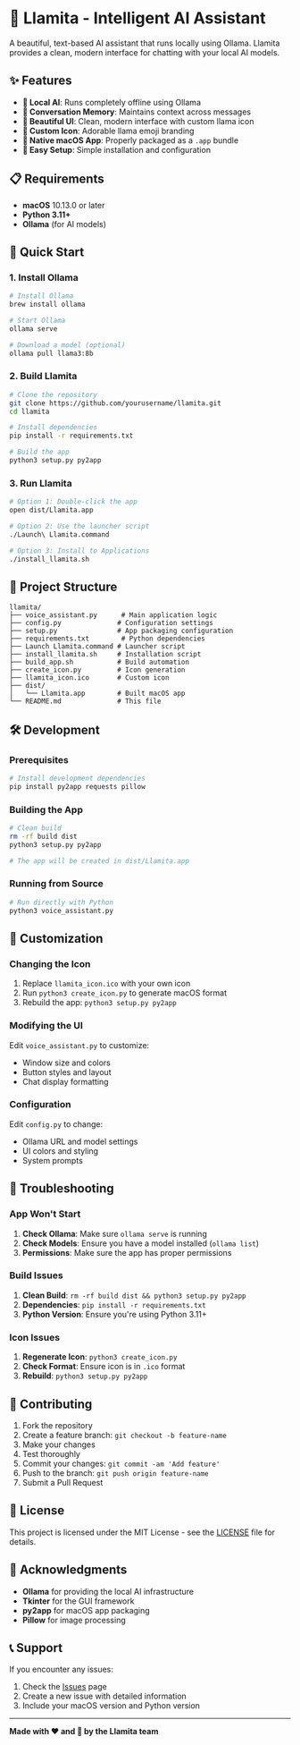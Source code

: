 # 🦙 Llamita - Intelligent AI Assistant

A beautiful, text-based AI assistant that runs locally using Ollama. Llamita provides a clean, modern interface for chatting with your local AI models.

## ✨ Features

- **🤖 Local AI**: Runs completely offline using Ollama
- **💬 Conversation Memory**: Maintains context across messages
- **🎨 Beautiful UI**: Clean, modern interface with custom llama icon
- **🦙 Custom Icon**: Adorable llama emoji branding
- **📱 Native macOS App**: Properly packaged as a `.app` bundle
- **🔧 Easy Setup**: Simple installation and configuration

## 📋 Requirements

- **macOS** 10.13.0 or later
- **Python 3.11+**
- **Ollama** (for AI models)

## 🚀 Quick Start

### 1. Install Ollama
```bash
# Install Ollama
brew install ollama

# Start Ollama
ollama serve

# Download a model (optional)
ollama pull llama3:8b
```

### 2. Build Llamita
```bash
# Clone the repository
git clone https://github.com/yourusername/llamita.git
cd llamita

# Install dependencies
pip install -r requirements.txt

# Build the app
python3 setup.py py2app
```

### 3. Run Llamita
```bash
# Option 1: Double-click the app
open dist/Llamita.app

# Option 2: Use the launcher script
./Launch\ Llamita.command

# Option 3: Install to Applications
./install_llamita.sh
```

## 📁 Project Structure

```
llamita/
├── voice_assistant.py      # Main application logic
├── config.py              # Configuration settings
├── setup.py               # App packaging configuration
├── requirements.txt        # Python dependencies
├── Launch Llamita.command # Launcher script
├── install_llamita.sh     # Installation script
├── build_app.sh           # Build automation
├── create_icon.py         # Icon generation
├── llamita_icon.ico       # Custom icon
├── dist/
│   └── Llamita.app        # Built macOS app
└── README.md              # This file
```

## 🛠️ Development

### Prerequisites
```bash
# Install development dependencies
pip install py2app requests pillow
```

### Building the App
```bash
# Clean build
rm -rf build dist
python3 setup.py py2app

# The app will be created in dist/Llamita.app
```

### Running from Source
```bash
# Run directly with Python
python3 voice_assistant.py
```

## 🎨 Customization

### Changing the Icon
1. Replace `llamita_icon.ico` with your own icon
2. Run `python3 create_icon.py` to generate macOS format
3. Rebuild the app: `python3 setup.py py2app`

### Modifying the UI
Edit `voice_assistant.py` to customize:
- Window size and colors
- Button styles and layout
- Chat display formatting

### Configuration
Edit `config.py` to change:
- Ollama URL and model settings
- UI colors and styling
- System prompts

## 🔧 Troubleshooting

### App Won't Start
1. **Check Ollama**: Make sure `ollama serve` is running
2. **Check Models**: Ensure you have a model installed (`ollama list`)
3. **Permissions**: Make sure the app has proper permissions

### Build Issues
1. **Clean Build**: `rm -rf build dist && python3 setup.py py2app`
2. **Dependencies**: `pip install -r requirements.txt`
3. **Python Version**: Ensure you're using Python 3.11+

### Icon Issues
1. **Regenerate Icon**: `python3 create_icon.py`
2. **Check Format**: Ensure icon is in `.ico` format
3. **Rebuild**: `python3 setup.py py2app`

## 🤝 Contributing

1. Fork the repository
2. Create a feature branch: `git checkout -b feature-name`
3. Make your changes
4. Test thoroughly
5. Commit your changes: `git commit -am 'Add feature'`
6. Push to the branch: `git push origin feature-name`
7. Submit a Pull Request

## 📝 License

This project is licensed under the MIT License - see the [LICENSE](LICENSE) file for details.

## 🙏 Acknowledgments

- **Ollama** for providing the local AI infrastructure
- **Tkinter** for the GUI framework
- **py2app** for macOS app packaging
- **Pillow** for image processing

## 📞 Support

If you encounter any issues:
1. Check the [Issues](https://github.com/yourusername/llamita/issues) page
2. Create a new issue with detailed information
3. Include your macOS version and Python version

---

**Made with ❤️ and 🦙 by the Llamita team**
